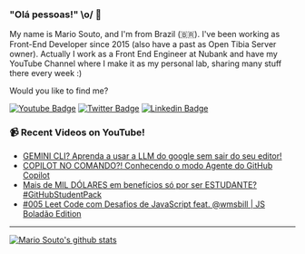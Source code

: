 ### "Olá pessoas!" \o/ 👋

My name is Mario Souto, and I'm from Brazil (🇧🇷). I've been working as Front-End Developer since 2015 (also have a past as Open Tibia Server owner). Actually I work as a Front End Engineer at Nubank and have my YouTube Channel where I make it as my personal lab, sharing many stuff there every week :)

Would you like to find me?

[![Youtube Badge](https://img.shields.io/badge/-Youtube-FF0000?style=flat-square&labelColor=FF0000&logo=youtube&logoColor=white&link=https://youtube.com/c/DevSoutinho)](https://youtube.com/c/DevSoutinho)
[![Twitter Badge](https://img.shields.io/badge/-Twitter-1ca0f1?style=flat-square&labelColor=1ca0f1&logo=twitter&logoColor=white&link=https://twitter.com/omariosouto)](https://twitter.com/omariosouto)
[![Linkedin Badge](https://img.shields.io/badge/-LinkedIn-blue?style=flat-square&logo=Linkedin&logoColor=white&link=https://www.linkedin.com/in/omariosouto)](https://www.linkedin.com/in/omariosouto)

### 📹 Recent Videos on YouTube!

<!-- YOUTUBE:START -->
- [GEMINI CLI? Aprenda a usar a LLM do google sem sair do seu editor!](https://www.youtube.com/shorts/faU1_wWTjT4)
- [COPILOT NO COMANDO?! Conhecendo o modo Agente do GitHub Copilot](https://www.youtube.com/shorts/eeyjTdzC_Kw)
- [Mais de MIL DÓLARES em benefícios só por ser ESTUDANTE? #GitHubStudentPack](https://www.youtube.com/shorts/vux6A_G5m1A)
- [#005 Leet Code com Desafios de JavaScript feat. @wmsbill | JS Boladão Edition](https://www.youtube.com/watch?v=Of8Uh48HCnc)
<!-- YOUTUBE:END -->

____


[![Mario Souto's github stats](https://github-readme-stats.vercel.app/api?username=omariosouto&theme=dark&show_icons=true&count_private=true)](https://github.com/omariosouto)
